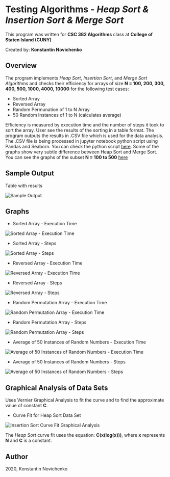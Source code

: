 # Testing Algorithms - *Heap Sort & Insertion Sort & Merge Sort*

This program was written for **CSC 382 Algorithms** class at **College of Staten Island (CUNY)**

Created by: **Konstantin Novichenko**

## Overview

The program implements *Heap Sort*, *Insertion Sort*, and *Merge Sort Algorithms* and checks their efficiency for arrays of size **N = 100, 200, 300, 400, 500, 1000, 4000, 10000**
for the following test cases:
* Sorted Array
* Reversed Array
* Random Permunation of 1 to N Array
* 50 Random Instances of 1 to N (calculates average)

Efficiency is measured by execution time and the number of steps it took to sort the array.
User see the results of the sorting in a table format. The program outputs the results in .CSV file which is used for the data analysis. The .CSV file is being processed in jupyter notebook python script using Pandas and Seaborn. You can check the python script [here](./Data_Analysis.ipynb). Some of the graphs show very subtle difference between Heap Sort and Merge Sort. You can see the graphs of the subset **N = 100 to 500** [here](./Images/Zoomed_In_Graphs_Up_to_500/)

## Sample Output

Table with results

<img src='./Images/Sample_Output/sample_output_1.PNG' title='Sample Output' width='' alt='Sample Output' />


## Graphs

* Sorted Array - Execution Time
<img src='./Images/Graphs/1_sorted_execution_time.png' title='Sorted Array - Execution Time' width='' alt='Sorted Array - Execution Time' />

* Sorted Array - Steps
<img src='./Images/Graphs/1_sorted_num_of_steps.png' title='Sorted Array - Steps' width='' alt='Sorted Array - Steps' />

* Reversed Array - Execution Time
<img src='./Images/Graphs/2_reversed_execution_time.png' title='Reversed Array - Execution Time' width='' alt='Reversed Array - Execution Time' />

* Reversed Array - Steps
<img src='./Images/Graphs/2_reversed_num_of_steps.png' title='Reversed Array - Steps' width='' alt='Reversed Array - Steps' />

* Random Permutation Array - Execution Time
<img src='./Images/Graphs/3_random_sequence_execution_time.png' title='Random Permutation Array - Execution Time' width='' alt='Random Permutation Array - Execution Time' />

* Random Permutation Array - Steps
<img src='./Images/Graphs/3_random_sequence_num_of_steps.png' title='Random Permutation Array - Steps' width='' alt='Random Permutation Array - Steps' />

* Average of 50 Instances of Random Numbers - Execution Time
<img src='./Images/Graphs/4_random_50_execution_time.png' title='Average of 50 Instances of Random Numbers - Execution Time' width='' alt='Average of 50 Instances of Random Numbers - Execution Time' />

* Average of 50 Instances of Random Numbers - Steps
<img src='./Images/Graphs/4_random_50_num_of_steps.png' title='Average of 50 Instances of Random Numbers - Steps' width='' alt='Average of 50 Instances of Random Numbers - Steps' />

## Graphical Analysis of Data Sets
Uses Vernier Graphical Analysis to fit the curve and to find the approximate value of constant **C**. 

* Curve Fit for Heap Sort Data Set
<img src='./Images/Constant_Approximation_Graph.PNG' title='Insertion Sort Curve Fit Graphical Analysis' width='' alt='Insertion Sort Curve Fit Graphical Analysis' />

The *Heap Sort* curve fit uses the equation: 
**C(x(log(x)))**, where **x** represents **N** and **C** is a constant.


## Author

2020, Konstantin Novichenko
